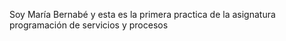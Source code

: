 Soy María Bernabé y esta es la primera practica de la asignatura programación de servicios y procesos
